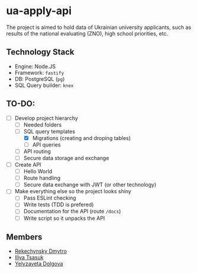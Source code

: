 # ua-apply-api

The project is aimed to hold data of Ukrainian university applicants, such as
results of the national evaluating (ZNO), high school priorities, etc.

## Technology Stack

* Engine: Node.JS
* Framework: `fastify`
* DB: PostgreSQL (`pg`)
* SQL Query builder: `knex`

## TO-DO:

- [ ] Develop project hierarchy
  - [ ] Needed folders
  - [ ] SQL query templates
    - [x] Migrations (creating and droping tables)
    - [ ] API queries
  - [ ] API routing
  - [ ] Secure data storage and exchange
- [ ] Create API
  - [ ] Hello World
  - [ ] Route handling
  - [ ] Secure data exchange with JWT (or other technology)
- [ ] Make everything else so the project looks shiny
  - [ ] Pass ESLint checking
  - [ ] Write tests (TDD is prefered)
  - [ ] Documentation for the API (route `/docs`)
  - [ ] Write script so it unpacks the API

## Members

* [Rekechynsky Dmytro](https://github.com/rocket111185)
* [Illya Tsasuk](https://github.com/asdf2107)
* [Yelyzaveta Dolgova](https://github.com/lizzochek)

